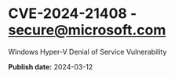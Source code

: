 # CVE-2024-21408 - secure@microsoft.com

Windows Hyper-V Denial of Service Vulnerability

**Publish date:** 2024-03-12
